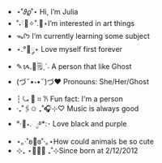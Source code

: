 - ⋆˚𝜗𝜚˚⋆ Hi, I’m Julia
- ˚˖𓍢🌷✧˚.🎀⋆I’m interested in art things
- ᯓᡣ𐭩 I’m currently learning some subject
- ⋆.°🦋༘⋆ Love myself first forever
- ✎ᝰ.📓🗒ˎˊ˗ A person that like Ghost
- (づ˶•༝•˶)づ❤️ Pronouns: She/Her/Ghost
- ┆ ⤿ 💌 ⌗ 𐙚 Fun fact: I'm a person
- ‧₊˚🖇️✩ ₊˚🎧⊹♡ Music is always good
- °‧🫧⋆.ೃ࿔*:･ Love black and purple
- ⋆｡‧˚ʚ🧸ɞ˚‧｡⋆How could animals be so cute
- ⊹₊ ⋆🎂💐🎉 ₊˚⊹Since born at 2/12/2012
<!---
JuliaIsBoring/JuliaIsBoring is a ✨ special ✨ repository because its `README.md` (this file) appears on your GitHub profile.
You can click the Preview link to take a look at your changes.
--->
